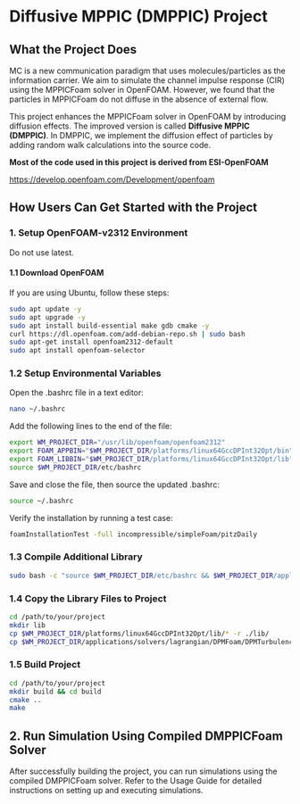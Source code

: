 # Diffusive MPPIC (DMPPIC) Project

## What the Project Does

MC is a new communication paradigm that uses molecules/particles as the information carrier. We aim to simulate the channel impulse response (CIR) using the MPPICFoam solver in OpenFOAM. However, we found that the particles in MPPICFoam do not diffuse in the absence of external flow.

This project enhances the MPPICFoam solver in OpenFOAM by introducing diffusion effects. The improved version is called **Diffusive MPPIC (DMPPIC)**. In DMPPIC, we implement the diffusion effect of particles by adding random walk calculations into the source code.

**Most of the code used in this project is derived from ESI-OpenFOAM**

https://develop.openfoam.com/Development/openfoam

## How Users Can Get Started with the Project

### 1. Setup OpenFOAM-v2312 Environment

Do not use latest.

#### 1.1 Download OpenFOAM

If you are using Ubuntu, follow these steps:

```bash
sudo apt update -y
sudo apt upgrade -y
sudo apt install build-essential make gdb cmake -y
curl https://dl.openfoam.com/add-debian-repo.sh | sudo bash
sudo apt-get install openfoam2312-default
sudo apt install openfoam-selector
```

### 1.2 Setup Environmental Variables
Open the .bashrc file in a text editor:
``` bash
nano ~/.bashrc
```
Add the following lines to the end of the file:
```bash
export WM_PROJECT_DIR="/usr/lib/openfoam/openfoam2312"
export FOAM_APPBIN="$WM_PROJECT_DIR/platforms/linux64GccDPInt32Opt/bin"
export FOAM_LIBBIN="$WM_PROJECT_DIR/platforms/linux64GccDPInt32Opt/lib"
source $WM_PROJECT_DIR/etc/bashrc
```
Save and close the file, then source the updated .bashrc:
``` bash
source ~/.bashrc
```
Verify the installation by running a test case:
```bash
foamInstallationTest -full incompressible/simpleFoam/pitzDaily
```

### 1.3 Compile Additional Library
``` bash
sudo bash -c "source $WM_PROJECT_DIR/etc/bashrc && $WM_PROJECT_DIR/applications/solvers/lagrangian/DPMFoam/Allwmake -j"
```

### 1.4 Copy the Library Files to Project
``` bash
cd /path/to/your/project
mkdir lib
cp $WM_PROJECT_DIR/platforms/linux64GccDPInt32Opt/lib/* -r ./lib/
cp $WM_PROJECT_DIR/applications/solvers/lagrangian/DPMFoam/DPMTurbulenceModels -r ./lib/
```

### 1.5 Build Project
``` bash
cd /path/to/your/project
mkdir build && cd build
cmake ..
make
```

## 2. Run Simulation Using Compiled DMPPICFoam Solver
After successfully building the project, you can run simulations using the compiled DMPPICFoam solver. Refer to the Usage Guide for detailed instructions on setting up and executing simulations.
